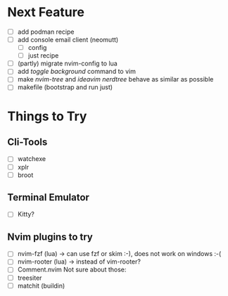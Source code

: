# Next Feature
+ [ ] add podman recipe
+ [ ] add console email client (neomutt)
  + [ ] config
  + [ ] just recipe
+ [ ] (partly) migrate nvim-config to lua
+ [ ] add _toggle background_ command to vim
+ [ ] make _nvim-tree_ and _ideavim nerdtree_ behave as similar as possible
+ [ ] makefile (bootstrap and run just)

# Things to Try
## Cli-Tools
+ [ ] watchexe
+ [ ] xplr
+ [ ] broot

## Terminal Emulator
+ [ ] Kitty? 

## Nvim plugins to try
+ [ ] nvim-fzf (lua) -> can use fzf or skim :-), does not work on windows :-(
+ [ ] nvim-rooter (lua) -> instead of vim-rooter?
+ [ ] Comment.nvim
Not sure about those:
+ [ ] treesiter
+ [ ] matchit (buildin)
